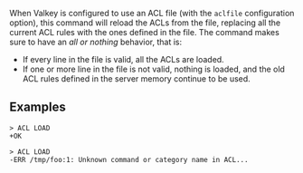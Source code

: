 When Valkey is configured to use an ACL file (with the `aclfile` configuration
option), this command will reload the ACLs from the file, replacing all
the current ACL rules with the ones defined in the file. The command makes
sure to have an *all or nothing* behavior, that is:

* If every line in the file is valid, all the ACLs are loaded.
* If one or more line in the file is not valid, nothing is loaded, and the old ACL rules defined in the server memory continue to be used.

## Examples

```
> ACL LOAD
+OK

> ACL LOAD
-ERR /tmp/foo:1: Unknown command or category name in ACL...
```
